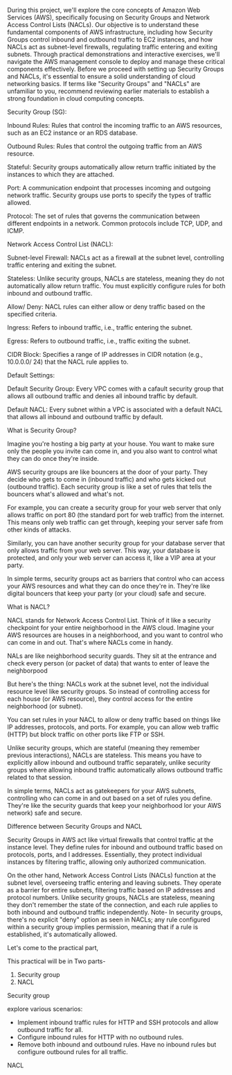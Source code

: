 During this project, we'll explore the core concepts of Amazon Web Services (AWS), specifically focusing on Security Groups and Network Access Control Lists (NACLs).
Our objective is to understand these fundamental components of AWS infrastructure, including how Security Groups control inbound and outbound traffic to EC2 instances, and how NACLs act as subnet-level firewalls, regulating traffic entering and exiting subnets. Through practical demonstrations and interactive exercises, we'll navigate the AWS management console to deploy and manage these critical components effectively.
Before we proceed with setting up Security Groups and NACLs, it's essential to ensure a solid understanding of cloud networking basics. If terms like "Security Groups" and "NACLs" are unfamiliar to you, recommend reviewing earlier materials to establish a strong foundation in cloud computing concepts.

Security Group (SG):

Inbound Rules: Rules that control the incoming traffic to an AWS resources, such as an EC2 instance or an RDS database. 

Outbound Rules: Rules that control the outgoing traffic from an AWS resource.

Stateful: Security groups automatically allow return traffic initiated by the instances to which they are attached. 

Port: A communication endpoint that processes incoming and outgoing network traffic. Security groups use ports to specify the types of traffic allowed. 

Protocol: The set of rules that governs the communication between different endpoints in a network. Common protocols include TCP, UDP, and ICMP.

Network Access Control List (NACL):

Subnet-level Firewall: NACLs act as a firewall at the subnet level, controlling traffic entering and exiting the subnet.

Stateless: Unlike security groups, NACLs are stateless, meaning they do not automatically allow return traffic. You must explicitly configure rules for both inbound and outbound traffic.

Allow/ Deny: NACL rules can either allow or deny traffic based on the specified criteria.

Ingress: Refers to inbound traffic, i.e., traffic entering the subnet.

Egress: Refers to outbound traffic, i.e., traffic exiting the subnet.

CIDR Block: Specifies a range of IP addresses in CIDR notation (e.g., 10.0.0.0/ 24) that the NACL rule applies to.

Default Settings:

Default Security Group: Every VPC comes with a cafault security group that allows all outbound traffic and denies all inbound traffic by default.

Default NACL: Every subnet within a VPC is associated with a default NACL that allows all inbound and outbound traffic by default.

What is Security Group?

Imagine you're hosting a big party at your house. You want to make sure only the people you invite can come in, and you also want to control what they can do once they're inside.

AWS security groups are like bouncers at the door of your party. They decide who gets to come in (inbound traffic) and who gets kicked out (outbound traffic). Each security group is like a set of rules that tells the bouncers what's allowed and what's not.

For example, you can create a security group for your web server that only allows traffic on port 80 (the standard port for web traffic) from the internet. This means only web traffic can get through, keeping your server safe from other kinds of attacks.

Similarly, you can have another security group for your database server that only allows traffic from your web server. This way, your database is protected, and only your web server can access it, like a VIP area
at your party.

In simple terms, security groups act as barriers that control who can access your AWS resources and what they can do once they're in. They're like digital bouncers that keep your party (or your cloud) safe
and secure. 

What is NACL?

NACL stands for Network Access Control List. Think of it like a security checkpoint for your entire neighborhood in the AWS cloud. Imagine your AWS resources are houses in a neighborhood, and you want to control who can come in and out. That's where  NACLs come in handy.

NALs are like neighborhood security guards. They sit at the entrance and check every person (or packet of data) that wants to enter of leave the neighborpood

But here's the thing: NACLs work at the subnet level, not the individual resource level like security groups.
So instead of controlling access for each house (or AWS resource), they control access for the entire neighborhood (or subnet).

You can set rules in your NACL to allow or deny traffic based on things like IP addresses, protocols, and ports. For example, you can allow web traffic (HTTP) but block traffic on other ports like FTP or SSH.

Unlike security groups, which are stateful (meaning they remember previous interactions), NACLs are stateless. This means you have to explicitly allow inbound and outbound traffic separately, unlike security groups where allowing inbound traffic automatically allows outbound traffic related to that session.

In simple terms, NACLs act as gatekeepers for your AWS subnets, controlling who can come in and out based on a set of rules you define. They're like the security guards that keep your neighborhood lor your AWS network) safe and secure.


Difference between Security Groups and NACL

Security Groups in AWS act like virtual firewalls that control traffic at the instance level. They define rules for inbound and outbound traffic based on protocols, ports, and I addresses. Essentially, they protect individual instances by filtering traffic, allowing only authorized communication.

On the other hand, Network Access Control Lists (NACLs) function at the subnet level, overseeing traffic entering and leaving subnets. They operate as a barrier for entire subnets, filtering traffic based on IP addresses and protocol numbers. Unlike security groups, NACLs are stateless, meaning they don't remember the state of the connection, and each rule applies to both inbound and outbound traffic independently.
Note- In security groups, there's no explicit "deny" option as seen in NACLs; any rule configured within a security group implies permission, meaning that if a rule is established, it's automatically allowed.

Let's come to the practical part,

This practical will be in Two parts-

1. ﻿﻿﻿Security group
2. ﻿﻿﻿NACL

Security group



explore various scenarios:

* Implement inbound traffic rules for HTTP and SSH protocols and allow outbound traffic for all.
* Configure inbound rules for HTTP with no outbound rules.
* Remove both inbound and outbound rules.
Have no inbound rules but configure outbound rules for all traffic.

NACL


